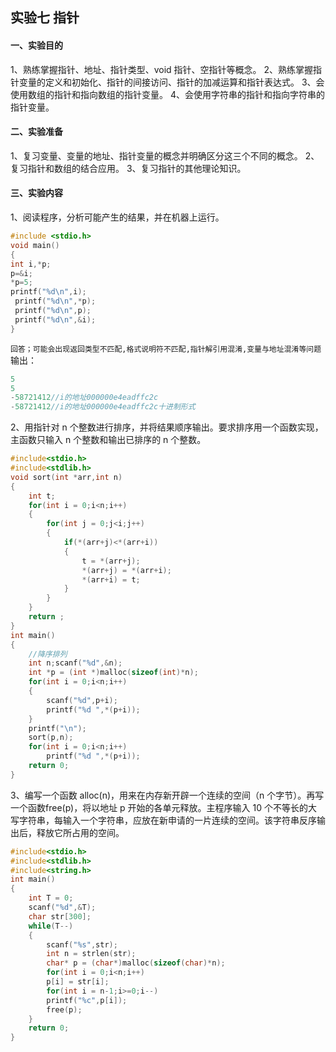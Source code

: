 ## 实验七 指针
#### 一、实验目的
1、熟练掌握指针、地址、指针类型、void 指针、空指针等概念。
2、熟练掌握指针变量的定义和初始化、指针的间接访问、指针的加减运算和指针表达式。
3、会使用数组的指针和指向数组的指针变量。
4、会使用字符串的指针和指向字符串的指针变量。
#### 二、实验准备
1、复习变量、变量的地址、指针变量的概念并明确区分这三个不同的概念。
2、复习指针和数组的结合应用。
3、复习指针的其他理论知识。
#### 三、实验内容
1、阅读程序，分析可能产生的结果，并在机器上运行。
```c++
#include <stdio.h>
void main()
{
int i,*p;
p=&i;
*p=5;
printf("%d\n",i);
 printf("%d\n",*p);
 printf("%d\n",p);
 printf("%d\n",&i);
}
```
``回答；可能会出现返回类型不匹配,格式说明符不匹配,指针解引用混淆,变量与地址混淆等问题``
输出：
```c++
5
5
-58721412//i的地址000000e4eadffc2c
-58721412//i的地址000000e4eadffc2c十进制形式
```

2、用指针对 n 个整数进行排序，并将结果顺序输出。要求排序用一个函数实现，主函数只输入 n 个整数和输出已排序的 n 个整数。
```c
#include<stdio.h>
#include<stdlib.h>
void sort(int *arr,int n)
{
    int t;
    for(int i = 0;i<n;i++)
    {
        for(int j = 0;j<i;j++)
        {
            if(*(arr+j)<*(arr+i))
            {
                t = *(arr+j);
                *(arr+j) = *(arr+i);
                *(arr+i) = t;
            }
        }
    }
    return ;
}
int main()
{
    //降序排列
    int n;scanf("%d",&n);
    int *p = (int *)malloc(sizeof(int)*n);
    for(int i = 0;i<n;i++)
    {
        scanf("%d",p+i);
        printf("%d ",*(p+i));
    }
    printf("\n");
    sort(p,n);
    for(int i = 0;i<n;i++)
        printf("%d ",*(p+i));
    return 0;
}
```
3、编写一个函数 alloc(n)，用来在内存新开辟一个连续的空间（n 个字节）。再写一个函数free(p)，将以地址 p 开始的各单元释放。主程序输入 10 个不等长的大写字符串，每输入一个字符串，应放在新申请的一片连续的空间。该字符串反序输出后，释放它所占用的空间。
```c++
#include<stdio.h>
#include<stdlib.h>
#include<string.h>
int main()
{
    int T = 0;
    scanf("%d",&T);
    char str[300];
    while(T--)
    {
        scanf("%s",str);
        int n = strlen(str);
        char* p = (char*)malloc(sizeof(char)*n);
        for(int i = 0;i<n;i++)
        p[i] = str[i];
        for(int i = n-1;i>=0;i--)
        printf("%c",p[i]);
        free(p);
    }
    return 0;
}
```
